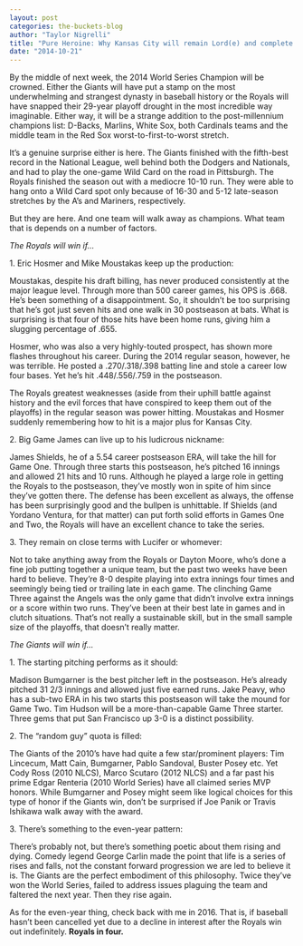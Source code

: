 ```yaml
---
layout: post
categories: the-buckets-blog
author: "Taylor Nigrelli"
title: "Pure Heroine: Why Kansas City will remain Lord(e) and complete its historic run"
date: "2014-10-21"
---
```


By the middle of next week, the 2014 World Series Champion will be crowned. Either the Giants will have put a stamp on the most underwhelming and strangest dynasty in baseball history or the Royals will have snapped their 29-year playoff drought in the most incredible way imaginable. Either way, it will be a strange addition to the post-millennium champions list: D-Backs, Marlins, White Sox, both Cardinals teams and the middle team in the Red Sox worst-to-first-to-worst stretch.

It’s a genuine surprise either is here. The Giants finished with the fifth-best record in the National League, well behind both the Dodgers and Nationals, and had to play the one-game Wild Card on the road in Pittsburgh. The Royals finished the season out with a mediocre 10-10 run. They were able to hang onto a Wild Card spot only because of 16-30 and 5-12 late-season stretches by the A’s and Mariners, respectively.

But they are here. And one team will walk away as champions. What team that is depends on a number of factors.

_The Royals will win if…_

1\. Eric Hosmer and Mike Moustakas keep up the production:

Moustakas, despite his draft billing, has never produced consistently at the major league level. Through more than 500 career games, his OPS is .668. He’s been something of a disappointment. So, it shouldn’t be too surprising that he’s got just seven hits and one walk in 30 postseason at bats. What is surprising is that four of those hits have been home runs, giving him a slugging percentage of .655.

Hosmer, who was also a very highly-touted prospect, has shown more flashes throughout his career. During the 2014 regular season, however, he was terrible. He posted a .270/.318/.398 batting line and stole a career low four bases. Yet he’s hit .448/.556/.759 in the postseason.

The Royals greatest weaknesses (aside from their uphill battle against history and the evil forces that have conspired to keep them out of the playoffs) in the regular season was power hitting. Moustakas and Hosmer suddenly remembering how to hit is a major plus for Kansas City.

2\. Big Game James can live up to his ludicrous nickname:

James Shields, he of a 5.54 career postseason ERA, will take the hill for Game One. Through three starts this postseason, he’s pitched 16 innings and allowed 21 hits and 10 runs. Although he played a large role in getting the Royals to the postseason, they’ve mostly won in spite of him since they’ve gotten there. The defense has been excellent as always, the offense has been surprisingly good and the bullpen is unhittable. If Shields (and Yordano Ventura, for that matter) can put forth solid efforts in Games One and Two, the Royals will have an excellent chance to take the series.

3\. They remain on close terms with Lucifer or whomever:

Not to take anything away from the Royals or Dayton Moore, who’s done a fine job putting together a unique team, but the past two weeks have been hard to believe. They’re 8-0 despite playing into extra innings four times and seemingly being tied or trailing late in each game. The clinching Game Three against the Angels was the only game that didn’t involve extra innings or a score within two runs. They’ve been at their best late in games and in clutch situations. That’s not really a sustainable skill, but in the small sample size of the playoffs, that doesn’t really matter.

_The Giants will win if…_

1\. The starting pitching performs as it should:

Madison Bumgarner is the best pitcher left in the postseason. He’s already pitched 31 2/3 innings and allowed just five earned runs. Jake Peavy, who has a sub-two ERA in his two starts this postseason will take the mound for Game Two. Tim Hudson will be a more-than-capable Game Three starter. Three gems that put San Francisco up 3-0 is a distinct possibility.

2\. The “random guy” quota is filled:

The Giants of the 2010’s have had quite a few star/prominent players: Tim Lincecum, Matt Cain, Bumgarner, Pablo Sandoval, Buster Posey etc. Yet Cody Ross (2010 NLCS), Marco Scutaro (2012 NLCS) and a far past his prime Edgar Renteria (2010 World Series) have all claimed series MVP honors. While Bumgarner and Posey might seem like logical choices for this type of honor if the Giants win, don’t be surprised if Joe Panik or Travis Ishikawa walk away with the award.

3\. There’s something to the even-year pattern:

There’s probably not, but there’s something poetic about them rising and dying. Comedy legend George Carlin made the point that life is a series of rises and falls, not the constant forward progression we are led to believe it is. The Giants are the perfect embodiment of this philosophy. Twice they’ve won the World Series, failed to address issues plaguing the team and faltered the next year. Then they rise again.

As for the even-year thing, check back with me in 2016. That is, if baseball hasn’t been cancelled yet due to a decline in interest after the Royals win out indefinitely. **Royals in four.**

